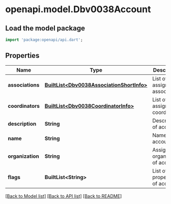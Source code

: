# openapi.model.Dbv0038Account

## Load the model package
```dart
import 'package:openapi/api.dart';
```

## Properties
Name | Type | Description | Notes
------------ | ------------- | ------------- | -------------
**associations** | [**BuiltList&lt;Dbv0038AssociationShortInfo&gt;**](Dbv0038AssociationShortInfo.md) | List of assigned associations | [optional] 
**coordinators** | [**BuiltList&lt;Dbv0038CoordinatorInfo&gt;**](Dbv0038CoordinatorInfo.md) | List of assigned coordinators | [optional] 
**description** | **String** | Description of account | [optional] 
**name** | **String** | Name of account | [optional] 
**organization** | **String** | Assigned organization of account | [optional] 
**flags** | **BuiltList&lt;String&gt;** | List of properties of account | [optional] 

[[Back to Model list]](../README.md#documentation-for-models) [[Back to API list]](../README.md#documentation-for-api-endpoints) [[Back to README]](../README.md)


